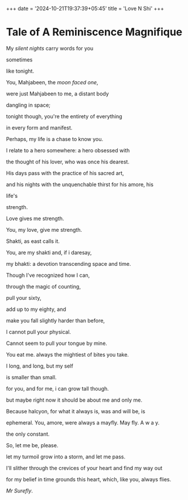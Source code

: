 +++
date = '2024-10-21T19:37:39+05:45'
title = 'Love N Shi'
+++
# Tale of A Reminiscence Magnifique

My *silent nights* carry words for you

sometimes

like tonight.

You, Mahjabeen, the *moon faced one*,

were just Mahjabeen to me, a distant body

dangling in space;

tonight though, you're the entirety of everything

in every form and manifest.


Perhaps, my life is a chase to know you.


I relate to a hero somewhere: a hero obsessed with

the thought of his lover, who was once his dearest.

His days pass with the practice of his sacred art,

and his nights with the unquenchable thirst for his amore, his

life's

strength.

Love gives me strength.

You, my love, give me strength.

Shakti, as east calls it. 

You, are my shakti and, if i daresay,

my bhakti: a devotion transcending space and time.

Though I've recognized how I can,

through the magic of counting,

pull your sixty, 

add up to my eighty, and 

make you fall slightly harder than before,

I cannot pull your physical.

Cannot seem to pull your tongue by mine.

You eat me. always the mightiest of bites you take.

I long, and long, but my self

is smaller than small. 

for you, and for me, i can grow tall though.

but maybe right now it should be about me and only me.

Because halcyon, for what it always is, was and will be, is 

ephemeral. You, amore, were always a mayfly. May fly. A w a y. 

the only constant.

So, let me be, please. 

let my turmoil grow into a storm, and let me pass. 

I'll slither through the crevices of your heart and find my way out

for my belief in time grounds this heart, which, like you, always flies. 

*Mr Surefly*. 


